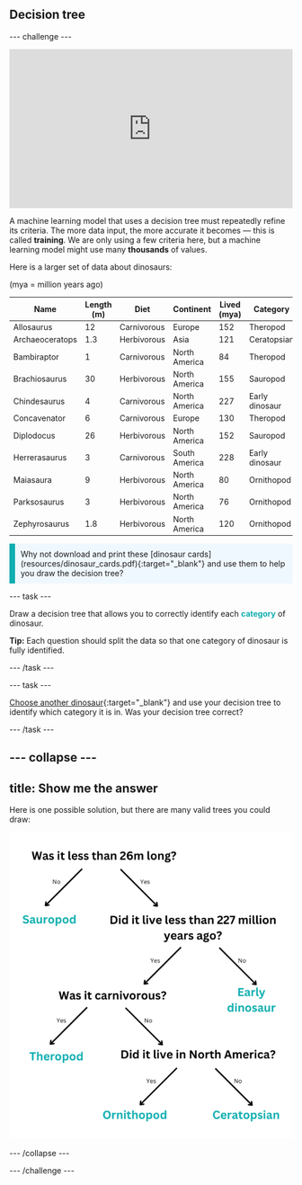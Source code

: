 ## Decision tree

--- challenge ---

<html>
  <div style="position: relative; overflow: hidden; padding-top: 56.25%;">
    <iframe style="position: absolute; top: 0; left: 0; right: 0; width: 100%; height: 100%; border: none;" src="https://www.youtube.com/embed/HgiUxcWQiLg?rel=0&cc_load_policy=1" allowfullscreen allow="accelerometer; autoplay; clipboard-write; encrypted-media; gyroscope; picture-in-picture; web-share"></iframe>
  </div>
</html>


A machine learning model that uses a decision tree must repeatedly refine its criteria. The more data input, the more accurate it becomes — this is called **training**. We are only using a few criteria here, but a machine learning model might use many **thousands** of values. 

Here is a larger set of data about dinosaurs: 

(mya = million years ago)

| Name             | Length (m)  | Diet        | Continent      | Lived (mya)  | Category       |
|------------------|-------------|-------------|----------------|--------------|----------------|
| Allosaurus       | 12          | Carnivorous | Europe         | 152          | Theropod       |
| Archaeoceratops  | 1.3         | Herbivorous | Asia           | 121          | Ceratopsian    |
| Bambiraptor      | 1           | Carnivorous | North America  | 84           | Theropod       |
| Brachiosaurus    | 30          | Herbivorous | North America  | 155          | Sauropod       |
| Chindesaurus     | 4           | Carnivorous | North America  | 227          | Early dinosaur |
| Concavenator     | 6           | Carnivorous | Europe         | 130          | Theropod       |
| Diplodocus       | 26          | Herbivorous | North America  | 152          | Sauropod       |
| Herrerasaurus    | 3           | Carnivorous | South America  | 228          | Early dinosaur |
| Maiasaura        | 9           | Herbivorous | North America  | 80           | Ornithopod     |
| Parksosaurus     | 3           | Herbivorous | North America  | 76           | Ornithopod     |
| Zephyrosaurus    | 1.8         | Herbivorous | North America  | 120          | Ornithopod     |



<p style="border-left: solid; border-width:10px; border-color: #0faeb0; background-color: aliceblue; padding: 10px;">
Why not download and print these [dinosaur cards](resources/dinosaur_cards.pdf){:target="_blank"} and use them to help you draw the decision tree?
</p>

--- task ---

Draw a decision tree that allows you to correctly identify each <span style="color: #0faeb0">**category**</span> of dinosaur. 

**Tip:** Each question should split the data so that one category of dinosaur is fully identified.

--- /task ---

--- task ---

[Choose another dinosaur](https://www.nhm.ac.uk/discover/dino-directory.html){:target="_blank"} and use your decision tree to identify which category it is in. Was your decision tree correct?

--- /task ---


--- collapse ---
--- 
title: Show me the answer
---
Here is one possible solution, but there are many valid trees you could draw:

![Final decision tree with questions: Was it less than 26m long? Did it live less than 227m years ago? Was it carnivorous?](images/final-tree.png)

--- /collapse ---

--- /challenge ---
